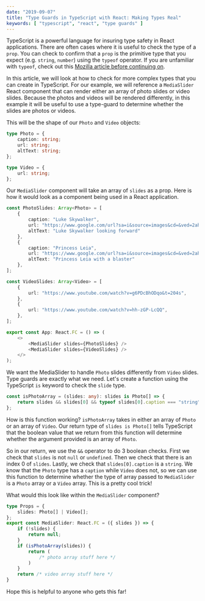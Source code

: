 ```yaml
---
date: "2019-09-07"
title: "Type Guards in TypeScript with React: Making Types Real"
keywords: [ "typescript", "react", "type guards" ]
---
```


TypeScript is a powerful language for insuring type safety in React applications. There are often cases where it is useful to check the type of a `prop`. You can check to confirm that a `prop` is the primitive type that you expect (e.g. `string`, `number`) using the `typeof` operator. If you are unfamiliar with `typeof`, check out this [Mozilla article before continuing on](https://developer.mozilla.org/en-US/docs/Web/JavaScript/Reference/Operators/typeof).

In this article, we will look at how to check for more complex types that you can create in TypeScript. For our example, we will reference a `MediaSlider` React component that can render either an array of photo slides or video slides. Because the photos and videos will be rendered differently, in this example it will be useful to use a type-guard to determine whether the slides are photos or videos.

This will be the shape of our `Photo` and `Video` objects:

```typescript
type Photo = {
    caption: string;
    url: string;
    altText: string;
};

type Video = {
    url: string;
};
```

Our `MediaSlider` component will take an array of `slides` as a prop. Here is how it would look as a component being used in a React application.

```typescript
const PhotoSlides: Array<Photo> = [
    {
        caption: "Luke Skywalker",
        url: "https://www.google.com/url?sa=i&source=images&cd=&ved=2ahUKEwii-rq-rsHkAhUhc98KHd7RBgMQjRx6BAgBEAQ&url=https%3A%2F%2Fwww.starwars.com%2Fdatabank%2Fluke-skywalker&psig=AOvVaw0P_5XRq_zyK0uxkEz6wE9k&ust=1568036817844184",
        altText: "Luke Skywalker looking forward"
    },
    {
        caption: "Princess Leia",
        url: "https://www.google.com/url?sa=i&source=images&cd=&ved=2ahUKEwinx6nXrsHkAhVjk-AKHVYtDn8QjRx6BAgBEAQ&url=https%3A%2F%2Fen.wikipedia.org%2Fwiki%2FPrincess_Leia&psig=AOvVaw2MeNl16x5ejFd4YfpjM1Lc&ust=1568036871194707",
        altText: "Princess Leia with a blaster"
    },
];

const VideoSlides: Array<Video> = [
    {
        url: "https://www.youtube.com/watch?v=g6PDcBhODqo&t=204s",
    },
    {
        url: "https://www.youtube.com/watch?v=hh-zGP-LcQQ",
    },
];

export const App: React.FC = () => (
    <>
        <MediaSlider slides={PhotoSlides} />
        <MediaSlider slides={VideoSlides} />
    </>
);
```

We want the MediaSlider to handle `Photo` slides differently from `Video` slides. Type guards are exactly what we need. Let's create a function using the TypeScript `is` keyword to check the `slide` type.

```typescript
const isPhotoArray = (slides: any): slides is Photo[] => {
    return slides && slides[0] && typeof slides[0].caption === "string";
};
```
How is this function working? `isPhotoArray` takes in either an array of `Photo` or an array of `Video`. Our return type of `slides is Photo[]` tells TypeScript that the boolean value that we return from this function will determine whether the argument provided is an array of `Photo`. 

So in our return, we use the `&&` operator to do 3 boolean checks. First we check that `slides` is not `null` or `undefined`. Then we check that there is an index 0 of `slides`. Lastly, we check that `slides[0].caption` is a `string`. We know that the `Photo` type has a `caption` while `Video` does not, so we can use this function to determine whether the type of array passed to `MediaSlider` is a `Photo` array or a `Video` array. This is a pretty cool trick! 

What would this look like within the `MediaSlider` component?

```typescript
type Props = {
    slides: Photo[] | Video[];
};
export const MediaSlider: React.FC = ({ slides }) => {
    if (!slides) {
        return null;
    }
    if (isPhotoArray(slides)) {
        return (
            /* photo array stuff here */
        )
    }
    return /* video array stuff here */
}
```

Hope this is helpful to anyone who gets this far!
